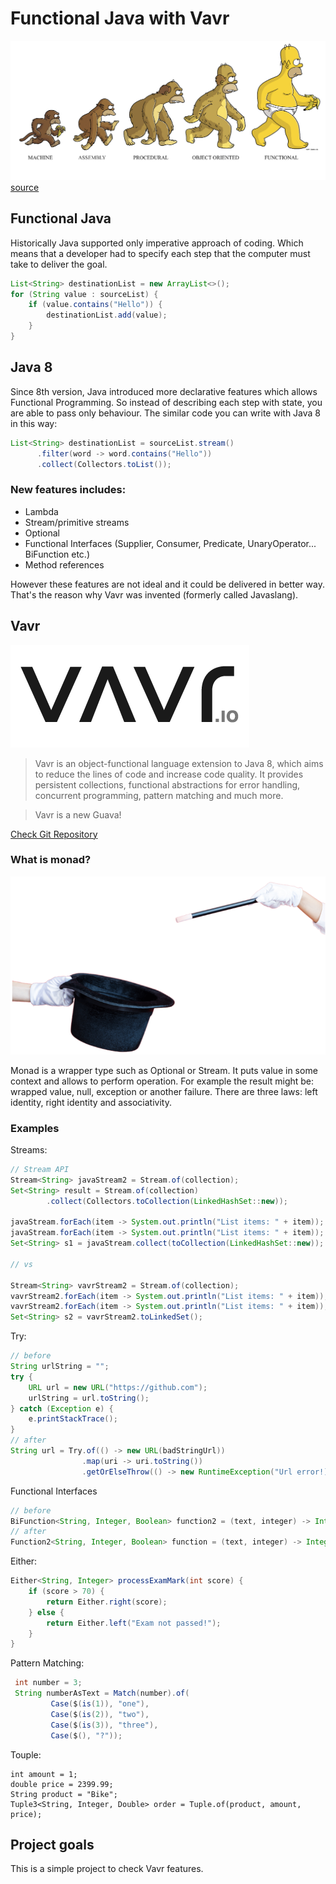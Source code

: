 # Functional Java with Vavr
![](docs/functional.png)
[source](https://shastri-shankar9.medium.com/functional-programming-in-scala-through-q-as-part-1-45802a72d62a)
## Functional Java
Historically Java supported only imperative approach of coding. Which means that a developer had to specify each step that the computer must take to deliver the goal. 
```java
List<String> destinationList = new ArrayList<>();
for (String value : sourceList) {
    if (value.contains("Hello")) {
        destinationList.add(value);
    }
}
```
## Java 8
Since 8th version, Java introduced more declarative features which allows Functional Programming. So instead of describing each step with state, you are able to pass only behaviour. The similar code you can write with Java 8 in this way:
```java
List<String> destinationList = sourceList.stream()
      .filter(word -> word.contains("Hello"))
      .collect(Collectors.toList());
```

### New features includes:
* Lambda
* Stream/primitive streams
* Optional
* Functional Interfaces (Supplier, Consumer, Predicate, UnaryOperator...  BiFunction etc.)
* Method references

However these features are not ideal and it could be delivered in better way. That's the reason why Vavr was invented (formerly called Javaslang). 

## Vavr
![](docs/vavr.png)
>Vavr is an object-functional language extension to Java 8, which aims to reduce the lines of code and increase code quality. It provides persistent collections, functional abstractions for error handling, concurrent programming, pattern matching and much more.

>Vavr is a new Guava!

[Check Git Repository](https://github.com/vavr-io/vavr)

### What is monad?
![](docs/monad.png)

Monad is a wrapper type such as Optional or Stream. It puts value in some context and allows to perform operation. For example the result might be: wrapped value, null, exception or another failure.
There are three laws: left identity, right identity and associativity.

### Examples
Streams:
```java
// Stream API
Stream<String> javaStream2 = Stream.of(collection);
Set<String> result = Stream.of(collection)
        .collect(Collectors.toCollection(LinkedHashSet::new));

javaStream.forEach(item -> System.out.println("List items: " + item));
javaStream.forEach(item -> System.out.println("List items: " + item)); // throws IllegalStateException
Set<String> s1 = javaStream.collect(toCollection(LinkedHashSet::new));

// vs

Stream<String> vavrStream2 = Stream.of(collection);
vavrStream2.forEach(item -> System.out.println("List items: " + item));
vavrStream2.forEach(item -> System.out.println("List items: " + item)); // Streams implements Iterable!
Set<String> s2 = vavrStream2.toLinkedSet();
```
Try:
```java
// before
String urlString = "";
try {
    URL url = new URL("https://github.com");
    urlString = url.toString();
} catch (Exception e) {
    e.printStackTrace();
}
// after
String url = Try.of(() -> new URL(badStringUrl))
                .map(uri -> uri.toString())
                .getOrElseThrow(() -> new RuntimeException("Url error!));
```
Functional Interfaces
```java
// before
BiFunction<String, Integer, Boolean> function2 = (text, integer) -> Integer.parseInt(text) == integer;
// after
Function2<String, Integer, Boolean> function = (text, integer) -> Integer.parseInt(text) == integer;
```
Either:
```java
Either<String, Integer> processExamMark(int score) {
    if (score > 70) {
        return Either.right(score);
    } else {
        return Either.left("Exam not passed!");
    }
}
```
Pattern Matching:
```java
 int number = 3;
 String numberAsText = Match(number).of(
         Case($(is(1)), "one"),
         Case($(is(2)), "two"),
         Case($(is(3)), "three"),
         Case($(), "?"));
```
Touple:
```
int amount = 1;
double price = 2399.99;
String product = "Bike";
Tuple3<String, Integer, Double> order = Tuple.of(product, amount, price);
```

## Project goals
This is a simple project to check Vavr features. 